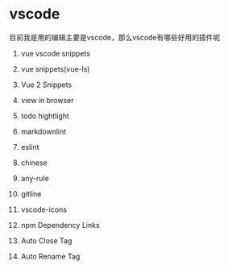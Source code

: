 # vscode 

目前我是用的编辑主要是vscode，那么vscode有哪些好用的插件呢

1. vue vscode snippets

2. vue snippets(vue-ls)

3. Vue 2 Snippets

4. view in browser

5. todo hightlight

6. markdownlint

7. eslint

8. chinese

9. any-rule

10. gitline

11. vscode-icons

12. npm Dependency Links

13. Auto Close Tag

14. Auto Rename Tag

<back-to-top />

<gitask />